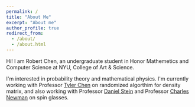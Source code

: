 ```yaml
---
permalink: /
title: "About Me"
excerpt: "About me"
author_profile: true
redirect_from: 
  - /about/
  - /about.html
---
```

Hi! I am Robert Chen, an undergraduate student in Honor Mathemetics and Computer Science at NYU, College of Art & Science.

I'm interested in probability theory and mathematical physics. I'm currently working with Professor [Tyler Chen](https://chen.pw/) on randomized algorthim for density matrix, and also working with Professor [Daniel Stein](https://as.nyu.edu/faculty/daniel-l-stein.html) and Professor [Charles Newman](https://math.nyu.edu/faculty/newman/) on spin glasses.



